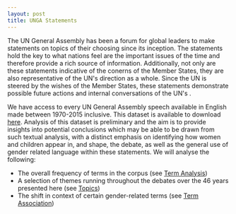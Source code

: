 ```yaml
---
layout: post
title: UNGA Statements
---
```


The UN General Assembly has been a forum for global leaders to make statements on topics of their choosing since its inception. The statements hold the key to what nations feel are the important issues of the time and therefore provide a rich source of information. Additionally, not only are these statements indicative of the conerns of the Member States, they are also representative of the UN's direction as a whole. Since the UN is steered by the wishes of the Member States, these statements demonstrate possible future actions and internal conversations of the UN's .

We have access to every UN General Assembly speech available in English made between 1970-2015 inclusive. This dataset is available to download [here](https://www.kaggle.com/unitednations/un-general-debates/home). Analysis of this dataset is preliminary and the aim is to provide insights into potential conclusions which may be able to be drawn from such textual analysis, with a distinct emphasis on identifying how women and children appear in, and shape, the debate, as well as the general use of gender related language within these statements. We will analyse the following:

- The overall frequency of terms in the corpus (see [Term Analysis](/gender-based-language/term_analysis))
- A selection of themes running throughout the debates over the 46 years presented here (see [Topics](/gender-based-language/topic))
- The shift in context of certain gender-related terms (see [Term Association](/gender-based-language/term_association))
